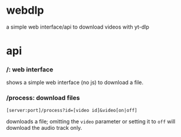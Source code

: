 # webdlp
a simple web interface/api to download videos with yt-dlp

# api
### /: web interface
shows a simple web interface (no js) to download a file.

### /process: download files
`[server:port]/process?id=[video id]&video[on|off]`

downloads a file; omitting the `video` parameter or setting it to `off` will download the audio track only.